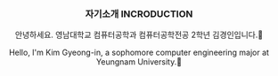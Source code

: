 <div align="center"> 
  <H3>자기소개 INCRODUCTION</H3>

안녕하세요. 영남대학교 컴퓨터공학과 컴퓨터공학전공 2학년 김경인입니다.👋

Hello, I'm Kim Gyeong-in, 
a sophomore computer engineering major at Yeungnam University.👋
</div>



<!--
**Gyeong-In-Kim/Gyeong-In-Kim** is a ✨ _special_ ✨ repository because its `README.md` (this file) appears on your GitHub profile.

Here are some ideas to get you started:

- 🔭 I’m currently working on ...
- 🌱 I’m currently learning ...
- 👯 I’m looking to collaborate on ...
- 🤔 I’m looking for help with ...
- 💬 Ask me about ...
- 📫 How to reach me: ...
- 😄 Pronouns: ...
- ⚡ Fun fact: ...
-->
